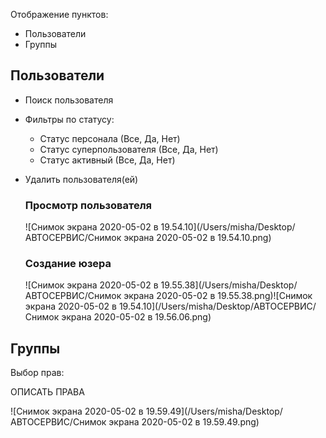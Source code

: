 Отображение пунктов:

- Пользователи
- Группы

## Пользователи

- Поиск пользователя 

- Фильтры по статусу:

  - Статус персонала  (Все, Да, Нет)
  - Статус суперпользователя  (Все, Да, Нет)
  - Статус активный  (Все, Да, Нет)

- Удалить пользователя(ей)

  

  ### Просмотр пользователя

  ![Снимок экрана 2020-05-02 в 19.54.10](/Users/misha/Desktop/АВТОСЕРВИС/Снимок экрана 2020-05-02 в 19.54.10.png)

  ### Создание юзера

  ![Снимок экрана 2020-05-02 в 19.55.38](/Users/misha/Desktop/АВТОСЕРВИС/Снимок экрана 2020-05-02 в 19.55.38.png)![Снимок экрана 2020-05-02 в 19.54.10](/Users/misha/Desktop/АВТОСЕРВИС/Снимок экрана 2020-05-02 в 19.56.06.png)

## Группы

Выбор прав:

ОПИСАТЬ ПРАВА

![Снимок экрана 2020-05-02 в 19.59.49](/Users/misha/Desktop/АВТОСЕРВИС/Снимок экрана 2020-05-02 в 19.59.49.png)

